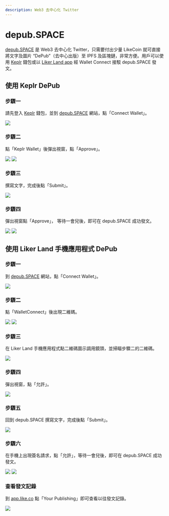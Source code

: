```yaml
---
description: Web3 去中心化 Twitter
---
```


# depub.SPACE

[depub.SPACE](https://depub.space) 是 Web3 去中心化 Twitter，只需要付出少量 LikeCoin 就可直接將文字及圖片 “DePub”（去中心出版）至 IPFS 及區塊鏈，非常方便。用戶可以使用 [Keplr](../wallet/keplr.md) 錢包或以 [Liker Land app](../../user-guide/liker-land/download.md) 經 Wallet Connect 接駁 depub.SPACE 發文。

## 使用 Keplr DePub

### 步驟一

請先登入 [Keplr](../wallet/keplr.md) 錢包，並到 [depub.SPACE](https://depub.space) 網站，點「Connect Wallet」。

![](<../../.gitbook/assets/depub.SPACE 01.png>)

### 步驟二

點「Keplr Wallet」後彈出視窗，點「Approve」。

![](<../../.gitbook/assets/depub.SPACE 02.png>) ![](<../../.gitbook/assets/depub.SPACE 03-K.png>)

### 步驟三

撰寫文字，完成後點「Submit」。

![](<../../.gitbook/assets/depub.SPACE 07.png>)

### 步驟四

彈出視窗點「Approve」， 等待一會兒後，即可在 depub.SPACE 成功發文。

![](<../../.gitbook/assets/depub.SPACE 08-K.png>) ![](<../../.gitbook/assets/depub.SPACE 09.png>)

## 使用 Liker Land 手機應用程式 DePub

### 步驟一

到 [depub.SPACE](https://depub.space) 網站，點「Connect Wallet」。

![](<../../.gitbook/assets/depub.SPACE 01.png>)

### 步驟二

點「WalletConnect」後出現二維碼。

![](<../../.gitbook/assets/depub.SPACE 02.png>) ![](<../../.gitbook/assets/depub.SPACE 03.png>)

### 步驟三

在 Liker Land 手機應用程式點二維碼圖示調用鏡頭，並掃瞄步驟二的二維碼。

![](<../../.gitbook/assets/depub.SPACE 04.png>)

### 步驟四

彈出視窗，點「允許」。

![](<../../.gitbook/assets/depub.SPACE 05+6.png>)

### 步驟五

回到 depub.SPACE 撰寫文字，完成後點「Submit」。

![](<../../.gitbook/assets/depub.SPACE 07.png>)

### 步驟六

在手機上出現簽名請求，點「允許」，等待一會兒後，即可在 depub.SPACE 成功發文。

![](<../../.gitbook/assets/depub.SPACE 08.png>) ![](<../../.gitbook/assets/depub.SPACE 09.png>)

### 查看發文記錄

到 [app.like.co](https://app.like.co) 點「Your Publishing」即可查看以往發文記錄。

![](<../../.gitbook/assets/depub.SPACE 10.png>)
